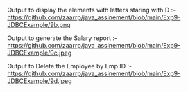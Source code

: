 
Output to display the elements with letters staring with D :-
https://github.com/zaarrp/java_assinement/blob/main/Exp9-JDBCExample/9b.png

Output to generate the Salary report :-
https://github.com/zaarrp/java_assinement/blob/main/Exp9-JDBCExample/9c.jpeg

Output to Delete the Employee by Emp ID :-
https://github.com/zaarrp/java_assinement/blob/main/Exp9-JDBCExample/9d.jpeg
